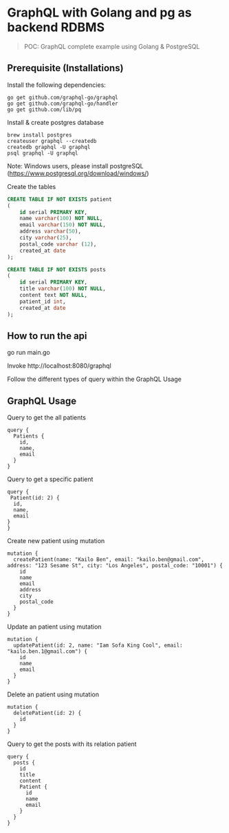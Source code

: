 
# GraphQL with Golang and pg as backend RDBMS
> POC: GraphQL complete example using Golang & PostgreSQL

## Prerequisite (Installations)
Install the following dependencies:
```
go get github.com/graphql-go/graphql
go get github.com/graphql-go/handler
go get github.com/lib/pq
```

Install & create postgres database
```
brew install postgres
createuser graphql --createdb
createdb graphql -U graphql
psql graphql -U graphql
```
Note: Windows users, please install postgreSQL (https://www.postgresql.org/download/windows/)

Create the tables
```sql
CREATE TABLE IF NOT EXISTS patient
(
    id serial PRIMARY KEY,
    name varchar(100) NOT NULL,
    email varchar(150) NOT NULL,
    address varchar(50),
    city varchar(25),
    postal_code varchar (12),
    created_at date
);

CREATE TABLE IF NOT EXISTS posts
(
    id serial PRIMARY KEY,
    title varchar(100) NOT NULL,
    content text NOT NULL,
    patient_id int,
    created_at date
);
```

## How to run the api
go run main.go

Invoke http://localhost:8080/graphql

Follow the different types of query within the GraphQL Usage

 ## GraphQL Usage
 Query to get the all patients
```
query {
  Patients {
    id,
    name,
    email
  }
}
```

Query to get a specific patient
```
query {
 Patient(id: 2) {
  id,
  name,
  email
}
}
```

Create new patient using mutation
```
mutation {
  createPatient(name: "Kailo Ben", email: "kailo.ben@gmail.com", address: "123 Sesame St", city: "Los Angeles", postal_code: "10001") {
    id
    name
    email
    address
    city
    postal_code
  }
}
```

Update an patient using mutation
```
mutation {
  updatePatient(id: 2, name: "Iam Sofa King Cool", email: "kailo.ben.1@gmail.com") {
    id
    name
    email
  }
}
```

Delete an patient using mutation
```
mutation {
  deletePatient(id: 2) {
    id
  }
}
```

Query to get the posts with its relation patient
```
query {
  posts {
    id
    title
    content
    Patient {
      id
      name
      email
    }
  }
}
```